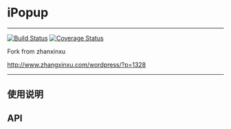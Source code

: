 # iPopup

---

[![Build Status](https://secure.travis-ci.org/aralejs/iPopup.png)](https://travis-ci.org/seedit/iPopup)
[![Coverage Status](https://coveralls.io/repos/aralejs/iPopup/badge.png?branch=master)](https://coveralls.io/r/seedit/iPopup)


Fork from zhanxinxu

http://www.zhangxinxu.com/wordpress/?p=1328

---

## 使用说明


## API
